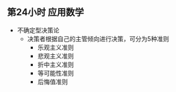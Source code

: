 ## 第24小时 应用数学
- 不确定型决策论
	- 决策者根据自己的主管倾向进行决策，可分为5种准则
		- 乐观主义准则
		- 悲观主义准则
		- 折中主义准则
		- 等可能性准则
		- 后悔值准则